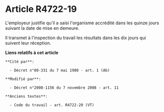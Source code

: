 # Article R4722-19

L'employeur justifie qu'il a saisi l'organisme accrédité dans les quinze jours suivant la date de mise en demeure.

Il transmet à l'inspection du travail les résultats dans les dix jours qui suivent leur réception.

**Liens relatifs à cet article**

	**Cité par**:

	  - Décret n°80-331 du 7 mai 1980 - art. 1 (Ab)

	**Modifié par**:

	  - Décret n°2008-1156 du 7 novembre 2008 - art. 11

	**Anciens textes**:

	  - Code du travail - art. R4722-20 (VT)
